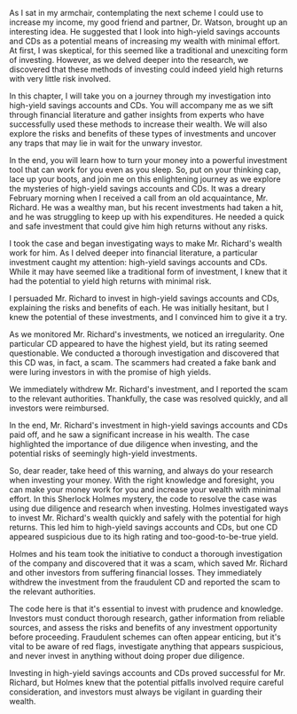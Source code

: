 As I sat in my armchair, contemplating the next scheme I could use to increase my income, my good friend and partner, Dr. Watson, brought up an interesting idea. He suggested that I look into high-yield savings accounts and CDs as a potential means of increasing my wealth with minimal effort. At first, I was skeptical, for this seemed like a traditional and unexciting form of investing. However, as we delved deeper into the research, we discovered that these methods of investing could indeed yield high returns with very little risk involved.

In this chapter, I will take you on a journey through my investigation into high-yield savings accounts and CDs. You will accompany me as we sift through financial literature and gather insights from experts who have successfully used these methods to increase their wealth. We will also explore the risks and benefits of these types of investments and uncover any traps that may lie in wait for the unwary investor.

In the end, you will learn how to turn your money into a powerful investment tool that can work for you even as you sleep. So, put on your thinking cap, lace up your boots, and join me on this enlightening journey as we explore the mysteries of high-yield savings accounts and CDs.
It was a dreary February morning when I received a call from an old acquaintance, Mr. Richard. He was a wealthy man, but his recent investments had taken a hit, and he was struggling to keep up with his expenditures. He needed a quick and safe investment that could give him high returns without any risks.

I took the case and began investigating ways to make Mr. Richard's wealth work for him. As I delved deeper into financial literature, a particular investment caught my attention: high-yield savings accounts and CDs. While it may have seemed like a traditional form of investment, I knew that it had the potential to yield high returns with minimal risk.

I persuaded Mr. Richard to invest in high-yield savings accounts and CDs, explaining the risks and benefits of each. He was initially hesitant, but I knew the potential of these investments, and I convinced him to give it a try.

As we monitored Mr. Richard's investments, we noticed an irregularity. One particular CD appeared to have the highest yield, but its rating seemed questionable. We conducted a thorough investigation and discovered that this CD was, in fact, a scam. The scammers had created a fake bank and were luring investors in with the promise of high yields.

We immediately withdrew Mr. Richard's investment, and I reported the scam to the relevant authorities. Thankfully, the case was resolved quickly, and all investors were reimbursed.

In the end, Mr. Richard's investment in high-yield savings accounts and CDs paid off, and he saw a significant increase in his wealth. The case highlighted the importance of due diligence when investing, and the potential risks of seemingly high-yield investments.

So, dear reader, take heed of this warning, and always do your research when investing your money. With the right knowledge and foresight, you can make your money work for you and increase your wealth with minimal effort.
In this Sherlock Holmes mystery, the code to resolve the case was using due diligence and research when investing. Holmes investigated ways to invest Mr. Richard's wealth quickly and safely with the potential for high returns. This led him to high-yield savings accounts and CDs, but one CD appeared suspicious due to its high rating and too-good-to-be-true yield.

Holmes and his team took the initiative to conduct a thorough investigation of the company and discovered that it was a scam, which saved Mr. Richard and other investors from suffering financial losses. They immediately withdrew the investment from the fraudulent CD and reported the scam to the relevant authorities.

The code here is that it's essential to invest with prudence and knowledge. Investors must conduct thorough research, gather information from reliable sources, and assess the risks and benefits of any investment opportunity before proceeding. Fraudulent schemes can often appear enticing, but it's vital to be aware of red flags, investigate anything that appears suspicious, and never invest in anything without doing proper due diligence.

Investing in high-yield savings accounts and CDs proved successful for Mr. Richard, but Holmes knew that the potential pitfalls involved require careful consideration, and investors must always be vigilant in guarding their wealth.